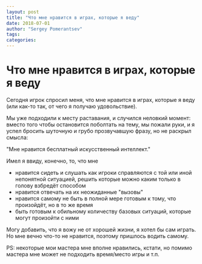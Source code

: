 ```yaml
---
layout: post
title: "Что мне нравится в играх, которые я веду"
date: 2018-07-01
author: "Sergey Pomerantsev"
tags:
categories:
---
```


# Что мне нравится в играх, которые я веду

Сегодня игрок спросил меня, что мне нравится в играх, которые я веду (или как-то так, от чего я получаю удовольствие).

Мы уже подходили к месту раставания, и случился неловкий момент: вместо того чтобы остановится поболтать на тему, мы пожали руки, и я успел бросить шуточную и грубо прозвучавшую фразу, но не раскрыл смысла:

"Мне нравится бесплатный искусственный интеллект."

Имел я ввиду, конечно, то, что мне

- нравится сидеть и слушать как игроки справляются с той или иной непонятной ситуацией, решить которые можно каким только в голову взбредёт способом
- нравится отвечать на их неожиданные "вызовы"
- нравится самому не быть в полной мере готовым к тому, что произойдёт, но в то же время
- быть готовым к обильному количеству базовых ситуаций, которые могут произойти с ними

Могу добавить, что я вожу не от хорошей жизни, я хотел бы сам играть. Но мне вечно что-то не нравится, поэтому пришлось водить самому.

PS: некоторые мои мастера мне вполне нравились, кстати, но помимо мастера мне может не подходить время/место игры и т.п.
